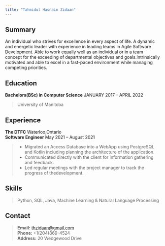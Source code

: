 ```yaml
---
title: "Tahmidul Hasnain Zidaan"
---
```



## Summary
An individual who strives for excellence in every aspect of life. A dynamic
and energetic leader with experience in leading teams in Agile Software Development.
Able to work equally well as an individual or in a team concept for the exceeding of
departmental objectives and goals.Intrinsically motivated and able to excel in a
fast-paced environment while managing competing priorities.

## Education
**Bachelors(BSc) in Computer Science**                                                JANUARY  2017 - APRIL  2022   
> University of Manitoba <br/>


## Experience
**The DTFC** Waterloo,Ontario <br/>
**Software Engineer**               May 2021 – August 2021
> * Migrated an Access Database into a WebApp using PostgreSQL and Kotlin including planning the architecture of the application.
> * Communicated directly with the client for information gathering
and feedback.
> * Led regular meetings with the project manager to track the progress of thedevelopment.


## Skills
> Python, SQL, Java, Machine Learning & Natural Language Processing


## Contact
> **Email:** thzidaan@gmail.com <br/>
> **Phone:** +1(204)869-4524 <br/>
> **Address:** 20 Wedgewood Drive
